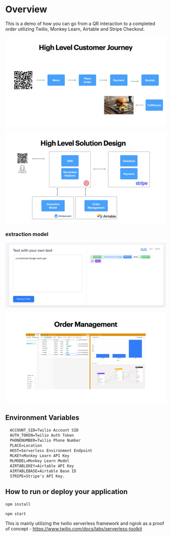 # Overview

This is a demo of how you can go from a QR interaction to a completed order utilizing Twilio, Monkey Learn, Airtable and Stripe Checkout.

![high level customer journey](assets/readme_assets/stripe.003.jpeg)

![high level customer journey](assets/readme_assets/stripe.004.jpeg)

### extraction model
![high level customer journey](assets/readme_assets/model_example.jpg)

![high level customer journey](assets/readme_assets/stripe.005.jpeg)

## Environment Variables

```
  ACCOUNT_SID=Twilio Account SID
  AUTH_TOKEN=Twilio Auth Token 
  PHONENUMBER=Twilio Phone Number
  PLACE=Location
  HOST=Serverless Environment Endpoint 
  MLKEY=Monkey Learn API Key
  MLMODEL=Monkey Learn Model
  AIRTABLEKEY=Airtable API Key 
  AIRTABLEBASE=Airtable Base ID
  STRIPE=Stripe's API Key.
```
## How to run or deploy your application

```
npm install
```

```
npm start
```

This is mainly utilizing the twilio serverless framework and ngrok as a proof of concept - https://www.twilio.com/docs/labs/serverless-toolkit
